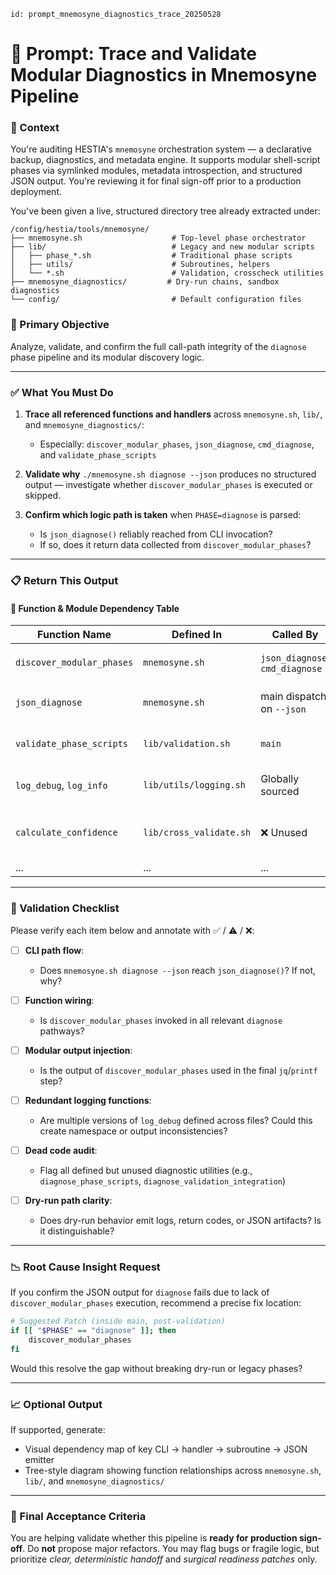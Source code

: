 `id: prompt_mnemosyne_diagnostics_trace_20250528`

# 🧠 Prompt: Trace and Validate Modular Diagnostics in Mnemosyne Pipeline

### 🧭 Context

You're auditing HESTIA's `mnemosyne` orchestration system — a declarative backup, diagnostics, and metadata engine. It supports modular shell-script phases via symlinked modules, metadata introspection, and structured JSON output. You're reviewing it for final sign-off prior to a production deployment.

You've been given a live, structured directory tree already extracted under:

```plaintext
/config/hestia/tools/mnemosyne/
├── mnemosyne.sh                    # Top-level phase orchestrator
├── lib/                            # Legacy and new modular scripts
│   ├── phase_*.sh                  # Traditional phase scripts
│   ├── utils/                      # Subroutines, helpers
│   └── *.sh                        # Validation, crosscheck utilities
├── mnemosyne_diagnostics/         # Dry-run chains, sandbox diagnostics
└── config/                         # Default configuration files
````

### 🎯 Primary Objective

Analyze, validate, and confirm the full call-path integrity of the `diagnose` phase pipeline and its modular discovery logic.

---

### ✅ What You Must Do

1. **Trace all referenced functions and handlers** across `mnemosyne.sh`, `lib/`, and `mnemosyne_diagnostics/`:

   * Especially: `discover_modular_phases`, `json_diagnose`, `cmd_diagnose`, and `validate_phase_scripts`

2. **Validate why** `./mnemosyne.sh diagnose --json` produces no structured output — investigate whether `discover_modular_phases` is executed or skipped.

3. **Confirm which logic path is taken** when `PHASE=diagnose` is parsed:

   * Is `json_diagnose()` reliably reached from CLI invocation?
   * If so, does it return data collected from `discover_modular_phases`?

---

### 📋 Return This Output

#### 🔗 Function & Module Dependency Table

| Function Name             | Defined In              | Called By                       | Notes                                            |
| ------------------------- | ----------------------- | ------------------------------- | ------------------------------------------------ |
| `discover_modular_phases` | `mnemosyne.sh`          | `json_diagnose`, `cmd_diagnose` | ❌ Not in `main()` or `execute_phase`             |
| `json_diagnose`           | `mnemosyne.sh`          | main dispatch on `--json`       | Intended to surface JSON output                  |
| `validate_phase_scripts`  | `lib/validation.sh`     | `main`                          | Checks legacy phase scripts                      |
| `log_debug`, `log_info`   | `lib/utils/logging.sh`  | Globally sourced                | Logging utility functions                        |
| `calculate_confidence`    | `lib/cross_validate.sh` | ❌ Unused                        | Consider pruning or deferring to validator layer |
| ...                       | ...                     | ...                             | ...                                              |

---

### 🧪 Validation Checklist

Please verify each item below and annotate with ✅ / ⚠️ / ❌:

* [ ] **CLI path flow**:

  * Does `mnemosyne.sh diagnose --json` reach `json_diagnose()`? If not, why?

* [ ] **Function wiring**:

  * Is `discover_modular_phases` invoked in all relevant `diagnose` pathways?

* [ ] **Modular output injection**:

  * Is the output of `discover_modular_phases` used in the final `jq`/`printf` step?

* [ ] **Redundant logging functions**:

  * Are multiple versions of `log_debug` defined across files? Could this create namespace or output inconsistencies?

* [ ] **Dead code audit**:

  * Flag all defined but unused diagnostic utilities (e.g., `diagnose_phase_scripts`, `diagnose_validation_integration`)

* [ ] **Dry-run path clarity**:

  * Does dry-run behavior emit logs, return codes, or JSON artifacts? Is it distinguishable?

---

### 📉 Root Cause Insight Request

If you confirm the JSON output for `diagnose` fails due to lack of `discover_modular_phases` execution, recommend a precise fix location:

```bash
# Suggested Patch (inside main, post-validation)
if [[ "$PHASE" == "diagnose" ]]; then
    discover_modular_phases
fi
```

Would this resolve the gap without breaking dry-run or legacy phases?

---

### 📈 Optional Output

If supported, generate:

* Visual dependency map of key CLI → handler → subroutine → JSON emitter
* Tree-style diagram showing function relationships across `mnemosyne.sh`, `lib/`, and `mnemosyne_diagnostics/`

---

### 🎯 Final Acceptance Criteria

You are helping validate whether this pipeline is **ready for production sign-off**. Do **not** propose major refactors. You may flag bugs or fragile logic, but prioritize *clear, deterministic handoff* and *surgical readiness patches* only.